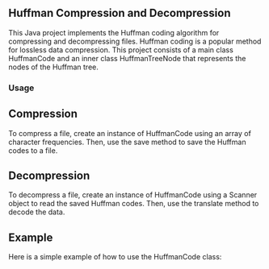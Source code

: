 ## Huffman Compression and Decompression

This Java project implements the Huffman coding algorithm for compressing and decompressing files. Huffman coding is a popular method for lossless data compression. This project consists of a main class HuffmanCode and an inner class HuffmanTreeNode that represents the nodes of the Huffman tree.

### Usage
## Compression
To compress a file, create an instance of HuffmanCode using an array of character frequencies. Then, use the save method to save the Huffman codes to a file.

## Decompression
To decompress a file, create an instance of HuffmanCode using a Scanner object to read the saved Huffman codes. Then, use the translate method to decode the data.

## Example
Here is a simple example of how to use the HuffmanCode class:
